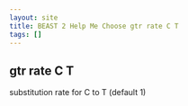 ```yaml
---
layout: site
title: BEAST 2 Help Me Choose gtr rate C T
tags: []
---
```


## gtr rate C T

substitution rate for C to T (default 1)
